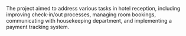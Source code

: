 The project aimed to address various tasks in hotel reception, including improving check-in/out processes, managing room bookings, communicating with housekeeping department, and implementing a payment tracking system.
